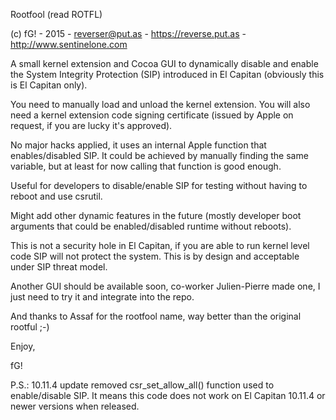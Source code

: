 Rootfool (read ROTFL) 

(c) fG! - 2015 - reverser@put.as - https://reverse.put.as - http://www.sentinelone.com

A small kernel extension and Cocoa GUI to dynamically disable and enable the System Integrity Protection (SIP) introduced in El Capitan (obviously this is El Capitan only).

You need to manually load and unload the kernel extension. You will also need a kernel extension code signing certificate (issued by Apple on request, if you are lucky it's approved).

No major hacks applied, it uses an internal Apple function that enables/disabled SIP. It could be achieved by manually finding the same variable, but at least for now calling that function is good enough.

Useful for developers to disable/enable SIP for testing without having to reboot and use csrutil.

Might add other dynamic features in the future (mostly developer boot arguments that could be enabled/disabled runtime without reboots).

This is not a security hole in El Capitan, if you are able to run kernel level code SIP will not protect the system. This is by design and acceptable under SIP threat model.

Another GUI should be available soon, co-worker Julien-Pierre made one, I just need to try it and integrate into the repo.

And thanks to Assaf for the rootfool name, way better than the original rootful ;-)

Enjoy,

fG!

P.S.: 10.11.4 update removed csr_set_allow_all() function used to enable/disable SIP. It means this code does not work on El Capitan 10.11.4 or newer versions when released.
